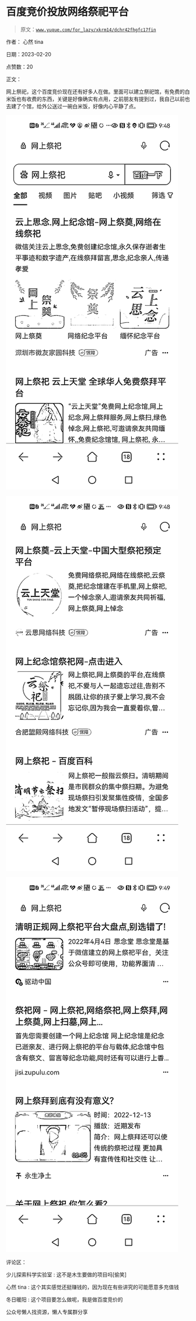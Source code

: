 # 百度竞价投放网络祭祀平台

> 原文：[`www.yuque.com/for_lazy/xkrm14/dchr42fhgfc17fin`](https://www.yuque.com/for_lazy/xkrm14/dchr42fhgfc17fin)



作者： 心然 tina



日期：2023-02-20



点赞数：20



正文：



网上祭祀，这个百度竞价现在还有好多人在做。里面可以建立祭祀馆，有免费的白米饭也有收费的东西，关键是好像确实有点用，之前朋友有提到过，我自己以前也去建了个馆，给外公送过一碗白米饭，好像内心平静了点。



![](img/ed096741929ba0dce8d65deac64fedd2.png)  

![](img/7a9ff1c11cc89998b2e7fc125d433255.png)  

![](img/62731921f2422a36de3e32b8000e4e17.png)  

评论区：



少儿探索科学实验室 : 这不是木生要做的项目吗[偷笑]



心然 tina : 这个其实感觉还挺赚钱的，因为现在有些讲究的可能愿意多充值钱



冬日暖阳 : 这个项目要怎么做呢，我是做百度竞价的



公众号懒人找资源，懒人专属群分享

</ne-p></ne-p></ne-p>